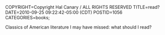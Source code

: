 COPYRIGHT=Copyright Hal Canary / ALL RIGHTS RESERVED
TITLE=read?
DATE=2010-09-25 09:22:42-05:00 (CDT)
POSTID=1056
CATEGORIES=books;

Classics of American literature I may have missed: what should I read?
